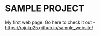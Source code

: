 # SAMPLE PROJECT


My first web page. Go here to check it out  - https://rajukp25.github.io/sample_website/